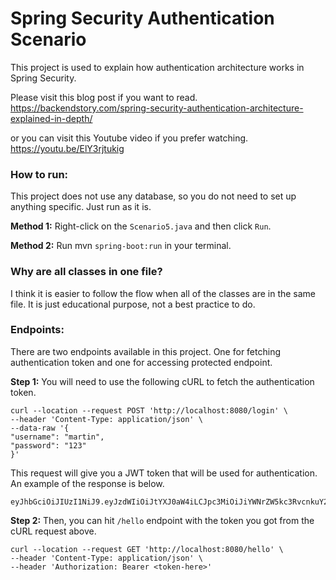 # Spring Security Authentication Scenario

This project is used to explain how authentication architecture works in Spring Security.

Please visit this blog post if you want to read.
https://backendstory.com/spring-security-authentication-architecture-explained-in-depth/

or you can visit this Youtube video if you prefer watching.
https://youtu.be/ElY3rjtukig

### How to run:
This project does not use any database, so you do not need to set up anything specific. Just run as it is.

**Method 1:** Right-click on the `Scenario5.java` and then click `Run`.

**Method 2:** Run mvn `spring-boot:run` in your terminal.

### Why are all classes in one file?
I think it is easier to follow the flow when all of the classes are in the same file. It is just educational purpose, not a best practice to do.

### Endpoints:
There are two endpoints available in this project. One for fetching authentication token and one for accessing protected endpoint.

**Step 1:** You will need to use the following cURL to fetch the authentication token.
```console
curl --location --request POST 'http://localhost:8080/login' \
--header 'Content-Type: application/json' \
--data-raw '{
"username": "martin",
"password": "123"
}'
```

This request will give you a JWT token that will be used for authentication. An example of the response is below.
```console
eyJhbGciOiJIUzI1NiJ9.eyJzdWIiOiJtYXJ0aW4iLCJpc3MiOiJiYWNrZW5kc3RvcnkuY29tIiwiaWF0IjoxNjYxNjcxNTM2LCJleHAiOjE2NjE2NzE1OTZ9.BKRX9eGNzfbqNJ6yNgZjgC6x2Y7aVcZyWM48bsxB9aE
```

**Step 2:** Then, you can hit `/hello` endpoint with the token you got from the cURL request above.
```console
curl --location --request GET 'http://localhost:8080/hello' \
--header 'Content-Type: application/json' \
--header 'Authorization: Bearer <token-here>'
```

